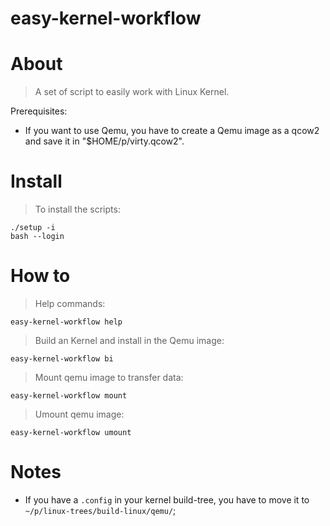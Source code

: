 # easy-kernel-workflow

# About

> A set of script to easily work with Linux Kernel.

Prerequisites:

* If you want to use Qemu, you have to create a Qemu image as a qcow2 and save
  it in "$HOME/p/virty.qcow2".
 
# Install

> To install the scripts:

```
./setup -i
bash --login
```

# How to

> Help commands:

```
easy-kernel-workflow help
```

> Build an Kernel and install in the Qemu image:

```
easy-kernel-workflow bi
```

> Mount qemu image to transfer data:

```
easy-kernel-workflow mount
```

> Umount qemu image:

```
easy-kernel-workflow umount
```

# Notes

* If you have a `.config` in your kernel build-tree, you have to move it to
  `~/p/linux-trees/build-linux/qemu/`;


